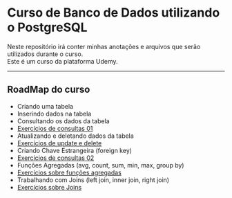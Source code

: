 # Curso de Banco de Dados utilizando o PostgreSQL

Neste repositório irá conter  minhas anotações e arquivos que serão utilizados durante o curso.<br>
Este é um curso da plataforma Udemy.<br>

---

## RoadMap do curso

- Criando uma tabela
- Inserindo dados na tabela
- Consultando os dados da tabela
- [Exercícios de consultas 01](scripts/exercicios_de_consulta_tabela_cliente.sql)
- Atualizando e deletando dados da tabela
- [Exercícios de update e delete](scripts/exercicios_update_delete_tabela_cliente.sql)
- Criando Chave Estrangeira (foreign key)
- [Exercícios de consultas 02](scripts/exercicios_consultas_2.sql)
- Funções Agregadas (avg, count, sum, min, max, group by)
- [Exercícios sobre funções agregadas](scripts/exercicios_funcoes_agregadas.sql)
- Trabalhando com Joins (left join, inner join, right join)
- [Exercícios sobre Joins](scripts/exercicios_joins.sql)
